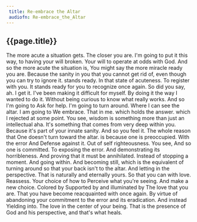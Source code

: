 ```yaml
---
 title: Re-embrace the Altar
 audiofn: Re-embrace_the_Altar
---
```


## {{page.title}}

The more acute a situation gets. The closer you are. I'm going to put it
this way, to having your will broken. Your will to operate at odds with
God. And so the more acute the situation is, You might say the more
miracle ready you are. Because the sanity in you that you cannot get rid
of, even though you can try to ignore it. stands ready. In that state of
acuteness. To register with you. It stands ready for you to recognize
once again. So did you say, ah. I get it. I've been making it difficult
for myself. By doing it the way I wanted to do it. Without being curious
to know what really works. And so I'm going to Ask for help. I'm going
to turn around. Where I can see the altar. I am going to We embrace.
That in me. which holds the answer. which I rejected at some point. You
see, wisdom is something more than just an intellectual aha. It's
something that comes from very deep within you. Because it's part of
your innate sanity. And so you feel it. The whole reason that One
doesn't turn toward the altar. is because one is preoccupied. With the
error And Defense against it. Out of self righteousness. You see, And so
one is committed. To exposing the error. And demonstrating its
horribleness. And proving that it must be annihilated. Instead of
stopping a moment. And going within. And becoming still, which is the
equivalent of turning around so that your back isn't to the altar. And
letting in the perspective. That is naturally and eternally yours. So
that you can with love. Reassess. Your choice of how to Perceive what
you're seeing. And make a new choice. Colored by Supported by and
illuminated by The love that you are. That you have become reacquainted
with once again. By virtue of abandoning your commitment to the error
and its eradication. And instead Yielding into. The love in the center
of your being. That is the presence of God and his perspective, and
that's what heals.

